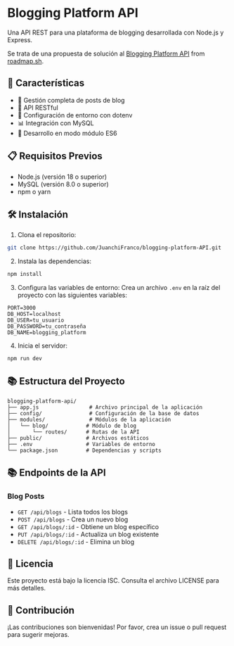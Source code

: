 # Blogging Platform API

Una API REST para una plataforma de blogging desarrollada con Node.js y Express.

Se trata de una propuesta de solución al [Blogging Platform API](https://roadmap.sh/projects/blogging-platform-api) from [roadmap.sh](https://roadmap.sh/).

## 🚀 Características

- 📝 Gestión completa de posts de blog
- 📱 API RESTful
- 🔐 Configuración de entorno con dotenv
- 📊 Integración con MySQL
- 🔄 Desarrollo en modo módulo ES6

## 📋 Requisitos Previos

- Node.js (versión 18 o superior)
- MySQL (versión 8.0 o superior)
- npm o yarn

## 🛠️ Instalación

1. Clona el repositorio:
```bash
git clone https://github.com/JuanchiFranco/blogging-platform-API.git
```

2. Instala las dependencias:
```bash
npm install
```

3. Configura las variables de entorno:
Crea un archivo `.env` en la raíz del proyecto con las siguientes variables:
```
PORT=3000
DB_HOST=localhost
DB_USER=tu_usuario
DB_PASSWORD=tu_contraseña
DB_NAME=blogging_platform
```

4. Inicia el servidor:
```bash
npm run dev
```

## 📚 Estructura del Proyecto

```
blogging-platform-api/
├── app.js                # Archivo principal de la aplicación
├── config/               # Configuración de la base de datos
├── modules/              # Módulos de la aplicación
│   └── blog/            # Módulo de blog
│       └── routes/      # Rutas de la API
├── public/              # Archivos estáticos
├── .env                 # Variables de entorno
└── package.json         # Dependencias y scripts
```

## 📚 Endpoints de la API

### Blog Posts

- `GET /api/blogs` - Lista todos los blogs
- `POST /api/blogs` - Crea un nuevo blog
- `GET /api/blogs/:id` - Obtiene un blog específico
- `PUT /api/blogs/:id` - Actualiza un blog existente
- `DELETE /api/blogs/:id` - Elimina un blog

## 📝 Licencia

Este proyecto está bajo la licencia ISC. Consulta el archivo LICENSE para más detalles.

## 🤝 Contribución

¡Las contribuciones son bienvenidas! Por favor, crea un issue o pull request para sugerir mejoras.
